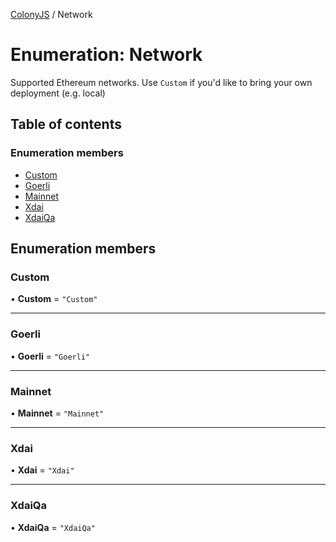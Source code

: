[ColonyJS](../README.md) / Network

# Enumeration: Network

Supported Ethereum networks. Use `Custom` if you'd like to bring your own deployment (e.g. local)

## Table of contents

### Enumeration members

- [Custom](Network.md#custom)
- [Goerli](Network.md#goerli)
- [Mainnet](Network.md#mainnet)
- [Xdai](Network.md#xdai)
- [XdaiQa](Network.md#xdaiqa)

## Enumeration members

### Custom

• **Custom** = `"Custom"`

___

### Goerli

• **Goerli** = `"Goerli"`

___

### Mainnet

• **Mainnet** = `"Mainnet"`

___

### Xdai

• **Xdai** = `"Xdai"`

___

### XdaiQa

• **XdaiQa** = `"XdaiQa"`
